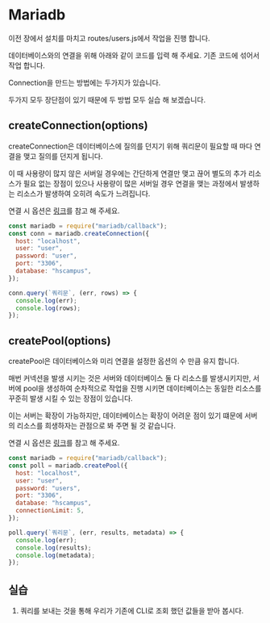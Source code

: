 # Mariadb

이전 장에서 설치를 마치고 routes/users.js에서 작업을 진행 합니다.

데이터베이스와의 연결을 위해 아래와 같이 코드를 입력 해 주세요. 기존 코드에 섞어서 작업 합니다.

Connection을 만드는 방법에는 두가지가 있습니다.

두가지 모두 장단점이 있기 때문에 두 방법 모두 실습 해 보겠습니다.

## createConnection(options)

createConnection은 데이터베이스에 질의를 던지기 위해 쿼리문이 필요할 때 마다 연결을 맺고 질의를 던지게 됩니다.

이 때 사용량이 많지 않은 서버일 경우에는 간단하게 연결만 맺고 끊어 별도의 추가 리소스가 필요 없는 장점이 있으나 사용량이 많은 서버일 경우 연결을 맺는 과정에서 발생하는 리소스가 발생하여 오히려 속도가 느려집니다.

연결 시 옵션은 [링크](https://github.com/mariadb-corporation/mariadb-connector-nodejs/blob/master/documentation/callback-api.md#connection-options)를 참고 해 주세요.

```javascript
const mariadb = require("mariadb/callback");
const conn = mariadb.createConnection({
  host: "localhost",
  user: "user",
  password: "user",
  port: "3306",
  database: "hscampus",
});

conn.query(`쿼리문`, (err, rows) => {
  console.log(err);
  console.log(rows);
});
```

## createPool(options)

createPool은 데이터베이스와 미리 연결을 설정한 옵션의 수 만큼 유지 합니다.

매번 커넥션을 발생 시키는 것은 서버와 데이터베이스 둘 다 리소스를 발생시키지만, 서버에 pool을 생성하여 순차적으로 작업을 진행 시키면 데이터베이스는 동일한 리소스를 꾸준히 발생 시킬 수 있는 장점이 있습니다.

이는 서버는 확장이 가능하지만, 데이터베이스는 확장이 어려운 점이 있기 떄문에 서버의 리소스를 희생하자는 관점으로 봐 주면 될 것 같습니다.

연결 시 옵션은 [링크](https://github.com/mariadb-corporation/mariadb-connector-nodejs/blob/master/documentation/callback-api.md#pool-options)를 참고 해 주세요.

```javascript
const mariadb = require("mariadb/callback");
const poll = mariadb.createPool({
  host: "localhost",
  user: "user",
  password: "users",
  port: "3306",
  database: "hscampus",
  connectionLimit: 5,
});

poll.query(`쿼리문`, (err, results, metadata) => {
  console.log(err);
  console.log(results);
  console.log(metadata);
});
```

## 실습

1. 쿼리를 보내는 것을 통해 우리가 기존에 CLI로 조회 했던 값들을 받아 봅시다.
